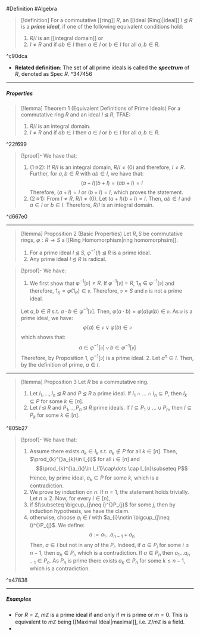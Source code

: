#Definition #Algebra

> [!definition]
> For a commutative [[ring]] $R$, an [[Ideal (Ring)|ideal]] $I\unlhd  R$ is a ***prime ideal***, if one of the following equivalent conditions hold:
> 1. $R / I$ is an [[integral domain]] or
> 2. $I\neq R$ and if $ab\in I$ then $a\in I$ or $b\in I$ for all $a,b\in R$.

^c90dca

- **Related definition**: The set of all prime ideals is called the ***spectrum*** of $R$, denoted as $\text{Spec } R$. ^347456
---
##### Properties
> [!lemma] Theorem 1 (Equivalent Definitions of Prime Ideals)
> For a commutative ring $R$ and an ideal $I\unlhd R$, TFAE:
> 1. $R / I$ is an integral domain.
> 2. $I\neq R$ and if $ab\in I$ then $a\in I$ or $b\in I$ for all $a,b\in R$.

^22f699

> [!proof]-
> We have that:
> 1. (1=>2): If $R / I$ is an integral domain, $R / I\neq(0)$ and therefore, $I \neq R$. Further, for $a,b\in R$ with $ab\in I$, we have that: $$(a+I)(b+I)=(ab+I)=I$$Therefore, $(a+I)=I$ or $(b+I)=I$, which proves the statement.
> 2. (2=>1): From $I\neq R$, $R / I\neq(0)$. Let $(a+I)(b+I)=I$. Then, $ab\in I$ and $a\in I$ or $b\in I$. Therefore, $R / I$ is an integral domain.

^d667e0

---
> [!lemma] Proposition 2 (Basic Properties)
> Let $R,S$ be commutative rings, $\varphi:R\to S$ a [[Ring Homomorphism|ring homomorphsim]].
> 1. For a prime ideal $I\unlhd S$, $\varphi ^{-1}(I)\unlhd R$ is a prime ideal.
> 2. Any prime ideal $I\unlhd R$ is radical. 

> [!proof]-
> We have:
> 1. We first show that $\varphi ^{-1}[\mathfrak{p}]\neq R$. If $\varphi ^{-1}[\mathfrak{p}]=R$, $1_{R}\in \varphi ^{-1}[\mathfrak{p}]$ and therefore, $1_{S}=\varphi(1_{R})\in \mathfrak{p}$. Therefore, $\mathfrak{p}=S$ and $\mathfrak{p}$ is not a prime ideal.
> 
> 	Let $a,b\in R$ s.t. $a\cdot b\in \varphi ^{-1}[\mathfrak{p}]$. Then, $\varphi(a\cdot b)=\varphi(a)\varphi(b)\in \mathfrak{p}$. As $\mathfrak{p}$ is a prime ideal, we have: $$\varphi(a)\in \mathfrak{p}\lor \varphi(b)\in \mathfrak{p}$$which shows that: $$a\in \varphi ^{-1}[\mathfrak{p}]\lor b\in \varphi ^{-1}[\mathfrak{p}]$$Therefore, by Proposition 1, $\varphi ^{-1}[\mathfrak{p}]$ is a prime ideal.
> 2. Let $a^n\in I$. Then, by the definition of prime, $a\in I$. 
---
> [!lemma] Proposition 3
> Let $R$ be a commutative ring. 
> 1. Let $I_{1},\dots,I_{n}\unlhd R$ and $P\unlhd R$ a prime ideal. If $I_{1}\cap\dots \cap I_{n}\subseteq P$, then $I_{k}\subseteq P$ for some $k\in[n]$.
> 2. Let $I\unlhd R$ and $P_{1},..,P_{n}\unlhd R$ prime ideals. If $I\subseteq P_{1}\cup\dots \cup P_{n}$, then $I\subseteq P_{k}$ for some $k\in [n]$. 

^805b27

> [!proof]-
> We have that:
> 1. Assume there exists $a_{k}\in I_{k}$ s.t. $a_{k}\notin P$ for all $k\in [n]$. Then, $\prod_{k}^{}a_{k}\in I_{i}$ for all $i\in[n]$ and $$\prod_{k}^{}a_{k}\in I_{1}\cap\dots \cap I_{n}\subseteq P$$ Hence, by prime ideal, $a_{k}\in P$ for some $k$, which is a contradiction.
> 2. We prove by induction on $n$. If $n=1$, the statement holds trivially. Let $n\geq 2$. Now, for every $i\in[n]$, 
> 	1. if $I\subseteq \bigcup_{j\neq i}^{}P_{j}$ for some $j$, then by induction hypothesis, we have the claim. 
> 	2. otherwise, choose $a_{i}\in I$ with $a_{i}\notin \bigcup_{j\neq i}^{}P_{j}$. We define: $$a:= a_{1}\dots a_{n-1}+ a_{n}$$Then, $a\in I$ but not in any of the $P_{i}$. Indeed, if $a\in P_{i}$ for some $i\leq n-1$, then $a_{n}\in P_{i}$, which is a contradiction. If $a\in P_{n}$ then $a_{1}\dots a_{n-1}\in P_{n}$.  As $P_{n}$ is prime there exists $a_{k}\in P_{n}$ for some $k\leq n-1$, which is a contradiction. 

^a47838

---
##### Examples
- For $R = \mathbb{Z}$, $m\mathbb{Z}$ is a prime ideal if and only if $m$ is prime or $m=0$. This is equivalent to $m\mathbb{Z}$ being [[Maximal Ideal|maximal]], i.e. $\mathbb{Z} / m\mathbb{Z}$ is a field.
- 